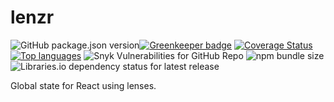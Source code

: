 # lenzr

![GitHub package.json version](https://img.shields.io/github/package-json/v/justbrody/lenzr.svg)[![Greenkeeper badge](https://badges.greenkeeper.io/justbrody/lenzr.svg)](https://greenkeeper.io/)
[![Coverage Status](https://coveralls.io/repos/justbrody/lenzr/badge.svg?branch=master)](https://coveralls.io/r/justbrody/lenzr?branch=master)
[![Top languages](https://img.shields.io/github/languages/top/justbrody/lenzr.svg)](https://github.com/justbrody/lenzr/)
![Snyk Vulnerabilities for GitHub Repo](https://img.shields.io/snyk/vulnerabilities/github/justbrody/lenzr.svg)
![npm bundle size](https://img.shields.io/bundlephobia/min/lenzr.svg)
![Libraries.io dependency status for latest release](https://img.shields.io/librariesio/release/npm/lenzr.svg)

Global state for React using lenses.
